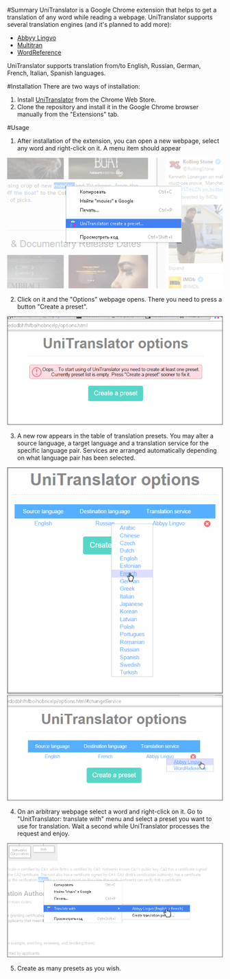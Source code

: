 #Summary
UniTranslator is a Google Chrome extension that helps to get a translation of any word while reading a webpage. 
UniTranslator supports several translation engines (and it's planned to add more): 
- [Abbyy Lingvo](http://www.lingvo-online.ru/ru/Translate/en-ru) 
- [Multitran](http://www.multitran.ru/c/m.exe?a=1&SHL=2)
- [WordReference](http://wordreference.com)

UniTranslator supports translation from/to English, Russian, German, French, Italian, Spanish languages. 

#Installation 
There are two ways of installation: 

1. Install [UniTranslator](https://chrome.google.com/webstore/detail/unitranslator/mmeinjpglklclibddfmbckojmbjmogel) from the Chrome Web Store. 
2. Clone the repository and install it in the Google Chrome browser manually from the "Extensions" tab.

#Usage 
1. After installation of the extension, you can open a new webpage, select any word and right-click on it. A menu item should appear

  !["Create a new preset" menu](/media/screenshots/usage-1.png)

2. Click on it and the "Options" webpage opens. There you need to press a button "Create a preset".

  ![Brand new "Options" page](/media/screenshots/usage-2.png)

3. A new row appears in the table of translation presets. You may alter a source language, a target language and a translation service for the specific language pair. Services are arranged automatically depending on what language pair has been selected. 

  ![Altering of a target language](/media/screenshots/usage-3.png)
  ![Altering of a service](/media/screenshots/usage-4.png)

4. On an arbitrary webpage select a word and right-click on it. Go to "UnitTranslator: translate with" menu and select a preset you want to use for translation. Wait a second while UniTranslator processes the request and enjoy.

  ![Translate a word](/media/screenshots/usage-5.png)

5. Create as many presets as you wish. 
